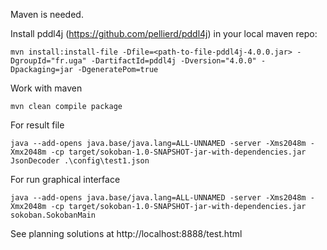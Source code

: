 Maven is needed.

Install pddl4j (https://github.com/pellierd/pddl4j) in your local maven repo:
```
mvn install:install-file -Dfile=<path-to-file-pddl4j-4.0.0.jar> -DgroupId="fr.uga" -DartifactId=pddl4j -Dversion="4.0.0" -Dpackaging=jar -DgeneratePom=true
 ```  

Work with maven
```
mvn clean compile package
```

For result file
```
java --add-opens java.base/java.lang=ALL-UNNAMED -server -Xms2048m -Xmx2048m -cp target/sokoban-1.0-SNAPSHOT-jar-with-dependencies.jar JsonDecoder .\config\test1.json  

```

For run graphical interface
```
java --add-opens java.base/java.lang=ALL-UNNAMED -server -Xms2048m -Xmx2048m -cp target/sokoban-1.0-SNAPSHOT-jar-with-dependencies.jar sokoban.SokobanMain
```

See planning solutions at http://localhost:8888/test.html